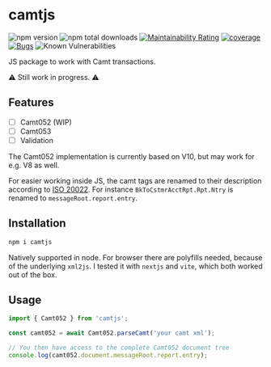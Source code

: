 # camtjs

![npm version](https://img.shields.io/npm/v/camtjs)
![npm total downloads](https://img.shields.io/npm/dt/camtjs)
[![Maintainability Rating](https://sonarcloud.io/api/project_badges/measure?project=proohit_camtjs&metric=sqale_rating)](https://sonarcloud.io/summary/new_code?id=proohit_camtjs)
[![coverage](https://codecov.io/gh/proohit/camtjs/branch/master/graph/badge.svg?token=QYOGLSBELR)](https://codecov.io/gh/proohit/camtjs)
[![Bugs](https://sonarcloud.io/api/project_badges/measure?project=proohit_camtjs&metric=bugs)](https://sonarcloud.io/summary/new_code?id=proohit_camtjs)
![Known Vulnerabilities](https://snyk.io/test/github/proohit/camtjs/badge.svg)

JS package to work with Camt transactions.

:warning: Still work in progress. :warning:

## Features

- [ ] Camt052 (WIP)
- [ ] Camt053
- [ ] Validation

The Camt052 implementation is currently based on V10, but may work for e.g. V8 as well.

For easier working inside JS, the camt tags are renamed to their description according to [ISO 20022](https://www.iso20022.org/iso-20022-message-definitions?business-domain%5B0%5D=1&search=Bank-to-Customer%20Cash%20Management). For instance `BkToCstmrAcctRpt.Rpt.Ntry` is renamed to `messageRoot.report.entry`.

## Installation

```bash
npm i camtjs
```

Natively supported in node. For browser there are polyfills needed, because of the underlying `xml2js`. I tested it with `nextjs` and `vite`, which both worked out of the box.

## Usage

```ts
import { Camt052 } from 'camtjs';

const camt052 = await Camt052.parseCamt('your camt xml');

// You then have access to the complete Camt052 document tree
console.log(camt052.document.messageRoot.report.entry);
```
